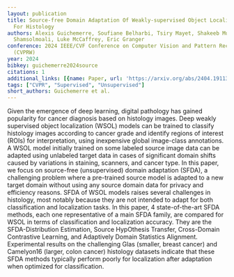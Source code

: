 ```yaml
---
layout: publication
title: Source-free Domain Adaptation Of Weakly-supervised Object Localization Models
  For Histology
authors: Alexis Guichemerre, Soufiane Belharbi, Tsiry Mayet, Shakeeb Murtaza, Pourya
  Shamsolmoali, Luke McCaffrey, Eric Granger
conference: 2024 IEEE/CVF Conference on Computer Vision and Pattern Recognition Workshops
  (CVPRW)
year: 2024
bibkey: guichemerre2024source
citations: 1
additional_links: [{name: Paper, url: 'https://arxiv.org/abs/2404.19113'}]
tags: ["CVPR", "Supervised", "Unsupervised"]
short_authors: Guichemerre et al.
---
```

Given the emergence of deep learning, digital pathology has gained popularity
for cancer diagnosis based on histology images. Deep weakly supervised object
localization (WSOL) models can be trained to classify histology images
according to cancer grade and identify regions of interest (ROIs) for
interpretation, using inexpensive global image-class annotations. A WSOL model
initially trained on some labeled source image data can be adapted using
unlabeled target data in cases of significant domain shifts caused by
variations in staining, scanners, and cancer type. In this paper, we focus on
source-free (unsupervised) domain adaptation (SFDA), a challenging problem
where a pre-trained source model is adapted to a new target domain without
using any source domain data for privacy and efficiency reasons. SFDA of WSOL
models raises several challenges in histology, most notably because they are
not intended to adapt for both classification and localization tasks. In this
paper, 4 state-of-the-art SFDA methods, each one representative of a main SFDA
family, are compared for WSOL in terms of classification and localization
accuracy. They are the SFDA-Distribution Estimation, Source HypOthesis
Transfer, Cross-Domain Contrastive Learning, and Adaptively Domain Statistics
Alignment. Experimental results on the challenging Glas (smaller, breast
cancer) and Camelyon16 (larger, colon cancer) histology datasets indicate that
these SFDA methods typically perform poorly for localization after adaptation
when optimized for classification.